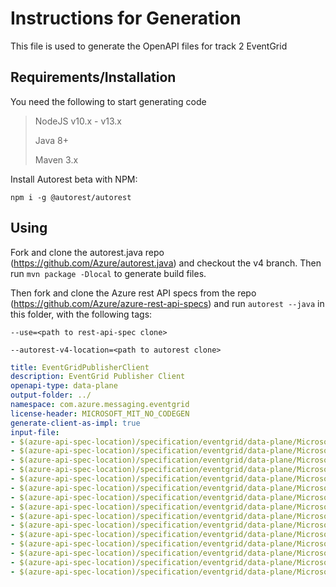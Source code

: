 # Instructions for Generation
This file is used to generate the OpenAPI files for track 2 EventGrid
## Requirements/Installation
You need the following to start generating code
> NodeJS v10.x - v13.x
>
> Java 8+
>
> Maven 3.x

Install Autorest beta with NPM:

`npm i -g @autorest/autorest`

## Using

Fork and clone the autorest.java repo (https://github.com/Azure/autorest.java)
and checkout the v4 branch. Then run `mvn package -Dlocal` to generate build files.

Then fork and clone the Azure rest API specs from the repo 
(https://github.com/Azure/azure-rest-api-specs) and run `autorest --java` in this folder,
with the following tags:

`--use=<path to rest-api-spec clone>`

`--autorest-v4-location=<path to autorest clone>`

``` yaml $(java)
title: EventGridPublisherClient
description: EventGrid Publisher Client
openapi-type: data-plane
output-folder: ../
namespace: com.azure.messaging.eventgrid
license-header: MICROSOFT_MIT_NO_CODEGEN
generate-client-as-impl: true
input-file:
- $(azure-api-spec-location)/specification/eventgrid/data-plane/Microsoft.Storage/stable/2018-01-01/Storage.json
- $(azure-api-spec-location)/specification/eventgrid/data-plane/Microsoft.EventHub/stable/2018-01-01/EventHub.json
- $(azure-api-spec-location)/specification/eventgrid/data-plane/Microsoft.Resources/stable/2018-01-01/Resources.json
- $(azure-api-spec-location)/specification/eventgrid/data-plane/Microsoft.EventGrid/stable/2018-01-01/EventGrid.json
- $(azure-api-spec-location)/specification/eventgrid/data-plane/Microsoft.Devices/stable/2018-01-01/IotHub.json
- $(azure-api-spec-location)/specification/eventgrid/data-plane/Microsoft.ContainerRegistry/stable/2018-01-01/ContainerRegistry.json
- $(azure-api-spec-location)/specification/eventgrid/data-plane/Microsoft.ServiceBus/stable/2018-01-01/ServiceBus.json
- $(azure-api-spec-location)/specification/eventgrid/data-plane/Microsoft.Media/stable/2018-01-01/MediaServices.json
- $(azure-api-spec-location)/specification/eventgrid/data-plane/Microsoft.Maps/stable/2018-01-01/Maps.json
- $(azure-api-spec-location)/specification/eventgrid/data-plane/Microsoft.AppConfiguration/stable/2018-01-01/AppConfiguration.json
- $(azure-api-spec-location)/specification/eventgrid/data-plane/Microsoft.SignalRService/stable/2018-01-01/SignalRService.json
- $(azure-api-spec-location)/specification/eventgrid/data-plane/Microsoft.KeyVault/stable/2018-01-01/KeyVault.json
- $(azure-api-spec-location)/specification/eventgrid/data-plane/Microsoft.MachineLearningServices/stable/2018-01-01/MachineLearningServices.json
- $(azure-api-spec-location)/specification/eventgrid/data-plane/Microsoft.Cache/stable/2018-01-01/RedisCache.json
- $(azure-api-spec-location)/specification/eventgrid/data-plane/Microsoft.Web/stable/2018-01-01/Web.json
```



